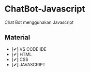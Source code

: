 # ChatBot-Javascript
Chat Bot menggunakan Javascript

## Material
- [✔] VS CODE IDE
- [✔] HTML
- [✔] CSS
- [✔] JAVASCRIPT
